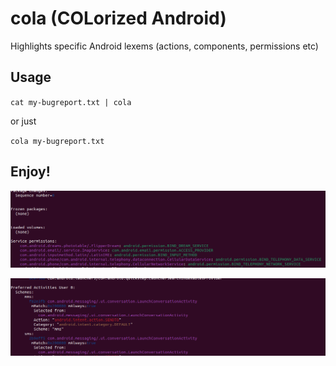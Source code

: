 cola (COLorized Android)
========================

Highlights specific Android lexems (actions, components, permissions etc)

Usage
-----

`cat my-bugreport.txt | cola`

or just

`cola my-bugreport.txt`

Enjoy!
------

![alt text](https://github.com/butoff/cola/blob/main/screenshots/1.png?raw=true)

![alt text](https://github.com/butoff/cola/blob/main/screenshots/2.png?raw=true)
